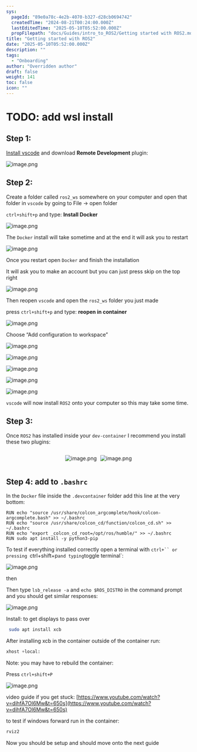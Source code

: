 ```yaml
---
sys:
  pageId: "89e0a78c-4e2b-4070-b327-d28cb0694742"
  createdTime: "2024-08-21T00:24:00.000Z"
  lastEditedTime: "2025-05-10T05:52:00.000Z"
  propFilepath: "docs/Guides/intro_to_ROS2/Getting started with ROS2.md"
title: "Getting started with ROS2"
date: "2025-05-10T05:52:00.000Z"
description: ""
tags:
  - "Onboarding"
author: "Overridden author"
draft: false
weight: 141
toc: false
icon: ""
---
```


# TODO: add wsl install

## Step 1:

[Install vscode](https://code.visualstudio.com/download) and download **Remote Development** plugin:

![image.png](https://prod-files-secure.s3.us-west-2.amazonaws.com/d518164a-d88e-44d1-a4ee-3adb3bd8bce0/efb52993-1881-4a40-b95e-6f020334f022/image.png?X-Amz-Algorithm=AWS4-HMAC-SHA256&X-Amz-Content-Sha256=UNSIGNED-PAYLOAD&X-Amz-Credential=ASIAZI2LB466XVWJVLHL%2F20250522%2Fus-west-2%2Fs3%2Faws4_request&X-Amz-Date=20250522T230852Z&X-Amz-Expires=3600&X-Amz-Security-Token=IQoJb3JpZ2luX2VjECcaCXVzLXdlc3QtMiJGMEQCIGRVfxhFtSK0yoytcPpVod2kyynlpN0typYAvhJ3sWRvAiBRQ3uevPU%2FUg%2F622YS9SCynA%2BzTF52ktTVKK%2B%2FGLLLdiqIBAjg%2F%2F%2F%2F%2F%2F%2F%2F%2F%2F8BEAAaDDYzNzQyMzE4MzgwNSIMpyga4BVCc%2F7vftCVKtwDtbw3x0C9DRf5ZN2XF5%2FvRlc8eWzh9DzLtFhlk11KnMZEkJgGtAIrX7qkQiiF3%2BPMYptUUTRff2A0Eq4CIldXoZD2c0U42RvhiBFDm92BkvQ3KmxwKCRe5H1y%2FQ8XDCrEcw4JYdJS4fqY3P%2BpdJ%2Bc8E6vaMP8ME6qfUTTO0JA%2Bw%2FM3ox6KlAZN9WlZNMzFqz0pUw4B3X2DZeGEacbRgbAfv2UQQM%2Bvq9Hc%2BfozYw7wQgzdY5SKomHEm50f7TlqL77TP7s8Nn2qz1uiThPaFbTt%2BcCihsY3ofVx096xZErCBtV1tvZaj4BHx91VZLss5gpqyT9POE0TO9smaLD8q%2Fo1ngveb9YEPLsaJrqyLxG2ARqWnNILvCx37le%2FX%2FTe6xLKCKoy%2FpCWqRF5HdDpo1QNzEg5hkzftivoYZKHvOuTxzuk3nL3ptLckgQYsATTePytovZn%2BmHnGnObhzaqdDONFYU0BrQClMnTD%2BLmKZfHVD72%2B%2F0D%2FfA3IorAdA7g%2BqsDsuPoW6ptB%2FWbJbDLk9wJbMPSPh815QtWnj5pph5WVlmKMHNfJq2mfGgY%2BdYcY8R0Nnp%2BKRohEwvXAwJTO%2B6sumoNdtfYQ8Ptiebw2pm%2FY0Q7sifLLZoTeMYTLAwy8m%2BwQY6pgF%2FzHAhbak25LkZ8si8cFh7oWJRkLuTTZrXLhiC8n49qFwz77%2BTGEqNcOMV7mLAfkF7g4sTHtLfnZjUdOVsXukDgoewb7QEQl6C6dGzTydlPk4ijbMWiIwYwvVK7DoswADE0rZ5YTL0VAgCDxBMFvTvGv4oXLcOhlgpLba2eOJYY7hOewLYd9EfNJEh%2BmFRhaWwNZjI5LAcW2rBzgu1ErrsKCv%2FA6cB&X-Amz-Signature=2e27fe6345f8e07323f8380e0eee42909c6f5ed3319ee0bb8062957d79e44ac7&X-Amz-SignedHeaders=host&x-id=GetObject)

## Step 2:

Create a folder called `ros2_ws` somewhere on your computer and open that folder in `vscode` by going to File → open folder 

`ctrl+shift+p` and type: **Install Docker**

![image.png](https://prod-files-secure.s3.us-west-2.amazonaws.com/d518164a-d88e-44d1-a4ee-3adb3bd8bce0/2269dc0e-1cd5-47ff-bceb-c04ad9b2eab0/image.png?X-Amz-Algorithm=AWS4-HMAC-SHA256&X-Amz-Content-Sha256=UNSIGNED-PAYLOAD&X-Amz-Credential=ASIAZI2LB466XVWJVLHL%2F20250522%2Fus-west-2%2Fs3%2Faws4_request&X-Amz-Date=20250522T230852Z&X-Amz-Expires=3600&X-Amz-Security-Token=IQoJb3JpZ2luX2VjECcaCXVzLXdlc3QtMiJGMEQCIGRVfxhFtSK0yoytcPpVod2kyynlpN0typYAvhJ3sWRvAiBRQ3uevPU%2FUg%2F622YS9SCynA%2BzTF52ktTVKK%2B%2FGLLLdiqIBAjg%2F%2F%2F%2F%2F%2F%2F%2F%2F%2F8BEAAaDDYzNzQyMzE4MzgwNSIMpyga4BVCc%2F7vftCVKtwDtbw3x0C9DRf5ZN2XF5%2FvRlc8eWzh9DzLtFhlk11KnMZEkJgGtAIrX7qkQiiF3%2BPMYptUUTRff2A0Eq4CIldXoZD2c0U42RvhiBFDm92BkvQ3KmxwKCRe5H1y%2FQ8XDCrEcw4JYdJS4fqY3P%2BpdJ%2Bc8E6vaMP8ME6qfUTTO0JA%2Bw%2FM3ox6KlAZN9WlZNMzFqz0pUw4B3X2DZeGEacbRgbAfv2UQQM%2Bvq9Hc%2BfozYw7wQgzdY5SKomHEm50f7TlqL77TP7s8Nn2qz1uiThPaFbTt%2BcCihsY3ofVx096xZErCBtV1tvZaj4BHx91VZLss5gpqyT9POE0TO9smaLD8q%2Fo1ngveb9YEPLsaJrqyLxG2ARqWnNILvCx37le%2FX%2FTe6xLKCKoy%2FpCWqRF5HdDpo1QNzEg5hkzftivoYZKHvOuTxzuk3nL3ptLckgQYsATTePytovZn%2BmHnGnObhzaqdDONFYU0BrQClMnTD%2BLmKZfHVD72%2B%2F0D%2FfA3IorAdA7g%2BqsDsuPoW6ptB%2FWbJbDLk9wJbMPSPh815QtWnj5pph5WVlmKMHNfJq2mfGgY%2BdYcY8R0Nnp%2BKRohEwvXAwJTO%2B6sumoNdtfYQ8Ptiebw2pm%2FY0Q7sifLLZoTeMYTLAwy8m%2BwQY6pgF%2FzHAhbak25LkZ8si8cFh7oWJRkLuTTZrXLhiC8n49qFwz77%2BTGEqNcOMV7mLAfkF7g4sTHtLfnZjUdOVsXukDgoewb7QEQl6C6dGzTydlPk4ijbMWiIwYwvVK7DoswADE0rZ5YTL0VAgCDxBMFvTvGv4oXLcOhlgpLba2eOJYY7hOewLYd9EfNJEh%2BmFRhaWwNZjI5LAcW2rBzgu1ErrsKCv%2FA6cB&X-Amz-Signature=1f9ca421b9b826cfc450b6ece99e4182baffcb6f990ac99e15b1aebc733aa622&X-Amz-SignedHeaders=host&x-id=GetObject)

The `Docker` install will take sometime and at the end it will ask you to restart

![image.png](https://prod-files-secure.s3.us-west-2.amazonaws.com/d518164a-d88e-44d1-a4ee-3adb3bd8bce0/ed233f78-be33-4b1f-b89c-9c346c0e961e/image.png?X-Amz-Algorithm=AWS4-HMAC-SHA256&X-Amz-Content-Sha256=UNSIGNED-PAYLOAD&X-Amz-Credential=ASIAZI2LB466XVWJVLHL%2F20250522%2Fus-west-2%2Fs3%2Faws4_request&X-Amz-Date=20250522T230852Z&X-Amz-Expires=3600&X-Amz-Security-Token=IQoJb3JpZ2luX2VjECcaCXVzLXdlc3QtMiJGMEQCIGRVfxhFtSK0yoytcPpVod2kyynlpN0typYAvhJ3sWRvAiBRQ3uevPU%2FUg%2F622YS9SCynA%2BzTF52ktTVKK%2B%2FGLLLdiqIBAjg%2F%2F%2F%2F%2F%2F%2F%2F%2F%2F8BEAAaDDYzNzQyMzE4MzgwNSIMpyga4BVCc%2F7vftCVKtwDtbw3x0C9DRf5ZN2XF5%2FvRlc8eWzh9DzLtFhlk11KnMZEkJgGtAIrX7qkQiiF3%2BPMYptUUTRff2A0Eq4CIldXoZD2c0U42RvhiBFDm92BkvQ3KmxwKCRe5H1y%2FQ8XDCrEcw4JYdJS4fqY3P%2BpdJ%2Bc8E6vaMP8ME6qfUTTO0JA%2Bw%2FM3ox6KlAZN9WlZNMzFqz0pUw4B3X2DZeGEacbRgbAfv2UQQM%2Bvq9Hc%2BfozYw7wQgzdY5SKomHEm50f7TlqL77TP7s8Nn2qz1uiThPaFbTt%2BcCihsY3ofVx096xZErCBtV1tvZaj4BHx91VZLss5gpqyT9POE0TO9smaLD8q%2Fo1ngveb9YEPLsaJrqyLxG2ARqWnNILvCx37le%2FX%2FTe6xLKCKoy%2FpCWqRF5HdDpo1QNzEg5hkzftivoYZKHvOuTxzuk3nL3ptLckgQYsATTePytovZn%2BmHnGnObhzaqdDONFYU0BrQClMnTD%2BLmKZfHVD72%2B%2F0D%2FfA3IorAdA7g%2BqsDsuPoW6ptB%2FWbJbDLk9wJbMPSPh815QtWnj5pph5WVlmKMHNfJq2mfGgY%2BdYcY8R0Nnp%2BKRohEwvXAwJTO%2B6sumoNdtfYQ8Ptiebw2pm%2FY0Q7sifLLZoTeMYTLAwy8m%2BwQY6pgF%2FzHAhbak25LkZ8si8cFh7oWJRkLuTTZrXLhiC8n49qFwz77%2BTGEqNcOMV7mLAfkF7g4sTHtLfnZjUdOVsXukDgoewb7QEQl6C6dGzTydlPk4ijbMWiIwYwvVK7DoswADE0rZ5YTL0VAgCDxBMFvTvGv4oXLcOhlgpLba2eOJYY7hOewLYd9EfNJEh%2BmFRhaWwNZjI5LAcW2rBzgu1ErrsKCv%2FA6cB&X-Amz-Signature=16e32ec7bb2b73ef4eb66da029469eafad7b4053060b469c79fa622ebc716d1b&X-Amz-SignedHeaders=host&x-id=GetObject)

Once you restart open `Docker` and finish the installation

It will ask you to make an account but you can just press skip on the top right

![image.png](https://prod-files-secure.s3.us-west-2.amazonaws.com/d518164a-d88e-44d1-a4ee-3adb3bd8bce0/21010ad9-1659-4fd9-9f59-9932a09b2a3d/image.png?X-Amz-Algorithm=AWS4-HMAC-SHA256&X-Amz-Content-Sha256=UNSIGNED-PAYLOAD&X-Amz-Credential=ASIAZI2LB466XVWJVLHL%2F20250522%2Fus-west-2%2Fs3%2Faws4_request&X-Amz-Date=20250522T230852Z&X-Amz-Expires=3600&X-Amz-Security-Token=IQoJb3JpZ2luX2VjECcaCXVzLXdlc3QtMiJGMEQCIGRVfxhFtSK0yoytcPpVod2kyynlpN0typYAvhJ3sWRvAiBRQ3uevPU%2FUg%2F622YS9SCynA%2BzTF52ktTVKK%2B%2FGLLLdiqIBAjg%2F%2F%2F%2F%2F%2F%2F%2F%2F%2F8BEAAaDDYzNzQyMzE4MzgwNSIMpyga4BVCc%2F7vftCVKtwDtbw3x0C9DRf5ZN2XF5%2FvRlc8eWzh9DzLtFhlk11KnMZEkJgGtAIrX7qkQiiF3%2BPMYptUUTRff2A0Eq4CIldXoZD2c0U42RvhiBFDm92BkvQ3KmxwKCRe5H1y%2FQ8XDCrEcw4JYdJS4fqY3P%2BpdJ%2Bc8E6vaMP8ME6qfUTTO0JA%2Bw%2FM3ox6KlAZN9WlZNMzFqz0pUw4B3X2DZeGEacbRgbAfv2UQQM%2Bvq9Hc%2BfozYw7wQgzdY5SKomHEm50f7TlqL77TP7s8Nn2qz1uiThPaFbTt%2BcCihsY3ofVx096xZErCBtV1tvZaj4BHx91VZLss5gpqyT9POE0TO9smaLD8q%2Fo1ngveb9YEPLsaJrqyLxG2ARqWnNILvCx37le%2FX%2FTe6xLKCKoy%2FpCWqRF5HdDpo1QNzEg5hkzftivoYZKHvOuTxzuk3nL3ptLckgQYsATTePytovZn%2BmHnGnObhzaqdDONFYU0BrQClMnTD%2BLmKZfHVD72%2B%2F0D%2FfA3IorAdA7g%2BqsDsuPoW6ptB%2FWbJbDLk9wJbMPSPh815QtWnj5pph5WVlmKMHNfJq2mfGgY%2BdYcY8R0Nnp%2BKRohEwvXAwJTO%2B6sumoNdtfYQ8Ptiebw2pm%2FY0Q7sifLLZoTeMYTLAwy8m%2BwQY6pgF%2FzHAhbak25LkZ8si8cFh7oWJRkLuTTZrXLhiC8n49qFwz77%2BTGEqNcOMV7mLAfkF7g4sTHtLfnZjUdOVsXukDgoewb7QEQl6C6dGzTydlPk4ijbMWiIwYwvVK7DoswADE0rZ5YTL0VAgCDxBMFvTvGv4oXLcOhlgpLba2eOJYY7hOewLYd9EfNJEh%2BmFRhaWwNZjI5LAcW2rBzgu1ErrsKCv%2FA6cB&X-Amz-Signature=c43baa49ac2f65cc234a53c44c667b7954cb9b3360555846d2f0c206a6c42bce&X-Amz-SignedHeaders=host&x-id=GetObject)

Then reopen `vscode` and open the `ros2_ws` folder you just made

press `ctrl+shift+p` and type: **reopen in container**

![image.png](https://prod-files-secure.s3.us-west-2.amazonaws.com/d518164a-d88e-44d1-a4ee-3adb3bd8bce0/4e93b8c2-41ad-488c-8095-c74205196118/image.png?X-Amz-Algorithm=AWS4-HMAC-SHA256&X-Amz-Content-Sha256=UNSIGNED-PAYLOAD&X-Amz-Credential=ASIAZI2LB466XVWJVLHL%2F20250522%2Fus-west-2%2Fs3%2Faws4_request&X-Amz-Date=20250522T230852Z&X-Amz-Expires=3600&X-Amz-Security-Token=IQoJb3JpZ2luX2VjECcaCXVzLXdlc3QtMiJGMEQCIGRVfxhFtSK0yoytcPpVod2kyynlpN0typYAvhJ3sWRvAiBRQ3uevPU%2FUg%2F622YS9SCynA%2BzTF52ktTVKK%2B%2FGLLLdiqIBAjg%2F%2F%2F%2F%2F%2F%2F%2F%2F%2F8BEAAaDDYzNzQyMzE4MzgwNSIMpyga4BVCc%2F7vftCVKtwDtbw3x0C9DRf5ZN2XF5%2FvRlc8eWzh9DzLtFhlk11KnMZEkJgGtAIrX7qkQiiF3%2BPMYptUUTRff2A0Eq4CIldXoZD2c0U42RvhiBFDm92BkvQ3KmxwKCRe5H1y%2FQ8XDCrEcw4JYdJS4fqY3P%2BpdJ%2Bc8E6vaMP8ME6qfUTTO0JA%2Bw%2FM3ox6KlAZN9WlZNMzFqz0pUw4B3X2DZeGEacbRgbAfv2UQQM%2Bvq9Hc%2BfozYw7wQgzdY5SKomHEm50f7TlqL77TP7s8Nn2qz1uiThPaFbTt%2BcCihsY3ofVx096xZErCBtV1tvZaj4BHx91VZLss5gpqyT9POE0TO9smaLD8q%2Fo1ngveb9YEPLsaJrqyLxG2ARqWnNILvCx37le%2FX%2FTe6xLKCKoy%2FpCWqRF5HdDpo1QNzEg5hkzftivoYZKHvOuTxzuk3nL3ptLckgQYsATTePytovZn%2BmHnGnObhzaqdDONFYU0BrQClMnTD%2BLmKZfHVD72%2B%2F0D%2FfA3IorAdA7g%2BqsDsuPoW6ptB%2FWbJbDLk9wJbMPSPh815QtWnj5pph5WVlmKMHNfJq2mfGgY%2BdYcY8R0Nnp%2BKRohEwvXAwJTO%2B6sumoNdtfYQ8Ptiebw2pm%2FY0Q7sifLLZoTeMYTLAwy8m%2BwQY6pgF%2FzHAhbak25LkZ8si8cFh7oWJRkLuTTZrXLhiC8n49qFwz77%2BTGEqNcOMV7mLAfkF7g4sTHtLfnZjUdOVsXukDgoewb7QEQl6C6dGzTydlPk4ijbMWiIwYwvVK7DoswADE0rZ5YTL0VAgCDxBMFvTvGv4oXLcOhlgpLba2eOJYY7hOewLYd9EfNJEh%2BmFRhaWwNZjI5LAcW2rBzgu1ErrsKCv%2FA6cB&X-Amz-Signature=bb035f7e6cf945e9a81252fa7e3e9e7458722d3eee1c7e4f9cbc942fe28ae87c&X-Amz-SignedHeaders=host&x-id=GetObject)

Choose “Add configuration to workspace”

![image.png](https://prod-files-secure.s3.us-west-2.amazonaws.com/d518164a-d88e-44d1-a4ee-3adb3bd8bce0/9560b282-5060-4989-ba37-97e7b2c22476/image.png?X-Amz-Algorithm=AWS4-HMAC-SHA256&X-Amz-Content-Sha256=UNSIGNED-PAYLOAD&X-Amz-Credential=ASIAZI2LB466XVWJVLHL%2F20250522%2Fus-west-2%2Fs3%2Faws4_request&X-Amz-Date=20250522T230852Z&X-Amz-Expires=3600&X-Amz-Security-Token=IQoJb3JpZ2luX2VjECcaCXVzLXdlc3QtMiJGMEQCIGRVfxhFtSK0yoytcPpVod2kyynlpN0typYAvhJ3sWRvAiBRQ3uevPU%2FUg%2F622YS9SCynA%2BzTF52ktTVKK%2B%2FGLLLdiqIBAjg%2F%2F%2F%2F%2F%2F%2F%2F%2F%2F8BEAAaDDYzNzQyMzE4MzgwNSIMpyga4BVCc%2F7vftCVKtwDtbw3x0C9DRf5ZN2XF5%2FvRlc8eWzh9DzLtFhlk11KnMZEkJgGtAIrX7qkQiiF3%2BPMYptUUTRff2A0Eq4CIldXoZD2c0U42RvhiBFDm92BkvQ3KmxwKCRe5H1y%2FQ8XDCrEcw4JYdJS4fqY3P%2BpdJ%2Bc8E6vaMP8ME6qfUTTO0JA%2Bw%2FM3ox6KlAZN9WlZNMzFqz0pUw4B3X2DZeGEacbRgbAfv2UQQM%2Bvq9Hc%2BfozYw7wQgzdY5SKomHEm50f7TlqL77TP7s8Nn2qz1uiThPaFbTt%2BcCihsY3ofVx096xZErCBtV1tvZaj4BHx91VZLss5gpqyT9POE0TO9smaLD8q%2Fo1ngveb9YEPLsaJrqyLxG2ARqWnNILvCx37le%2FX%2FTe6xLKCKoy%2FpCWqRF5HdDpo1QNzEg5hkzftivoYZKHvOuTxzuk3nL3ptLckgQYsATTePytovZn%2BmHnGnObhzaqdDONFYU0BrQClMnTD%2BLmKZfHVD72%2B%2F0D%2FfA3IorAdA7g%2BqsDsuPoW6ptB%2FWbJbDLk9wJbMPSPh815QtWnj5pph5WVlmKMHNfJq2mfGgY%2BdYcY8R0Nnp%2BKRohEwvXAwJTO%2B6sumoNdtfYQ8Ptiebw2pm%2FY0Q7sifLLZoTeMYTLAwy8m%2BwQY6pgF%2FzHAhbak25LkZ8si8cFh7oWJRkLuTTZrXLhiC8n49qFwz77%2BTGEqNcOMV7mLAfkF7g4sTHtLfnZjUdOVsXukDgoewb7QEQl6C6dGzTydlPk4ijbMWiIwYwvVK7DoswADE0rZ5YTL0VAgCDxBMFvTvGv4oXLcOhlgpLba2eOJYY7hOewLYd9EfNJEh%2BmFRhaWwNZjI5LAcW2rBzgu1ErrsKCv%2FA6cB&X-Amz-Signature=74b957ab405a35e8671b18a92d1c6b696e0ea7c835f7642fa501ce83774f63b3&X-Amz-SignedHeaders=host&x-id=GetObject)

![image.png](https://prod-files-secure.s3.us-west-2.amazonaws.com/d518164a-d88e-44d1-a4ee-3adb3bd8bce0/2ee63f81-886b-48e8-a553-dc6e5eac99e4/image.png?X-Amz-Algorithm=AWS4-HMAC-SHA256&X-Amz-Content-Sha256=UNSIGNED-PAYLOAD&X-Amz-Credential=ASIAZI2LB466XVWJVLHL%2F20250522%2Fus-west-2%2Fs3%2Faws4_request&X-Amz-Date=20250522T230852Z&X-Amz-Expires=3600&X-Amz-Security-Token=IQoJb3JpZ2luX2VjECcaCXVzLXdlc3QtMiJGMEQCIGRVfxhFtSK0yoytcPpVod2kyynlpN0typYAvhJ3sWRvAiBRQ3uevPU%2FUg%2F622YS9SCynA%2BzTF52ktTVKK%2B%2FGLLLdiqIBAjg%2F%2F%2F%2F%2F%2F%2F%2F%2F%2F8BEAAaDDYzNzQyMzE4MzgwNSIMpyga4BVCc%2F7vftCVKtwDtbw3x0C9DRf5ZN2XF5%2FvRlc8eWzh9DzLtFhlk11KnMZEkJgGtAIrX7qkQiiF3%2BPMYptUUTRff2A0Eq4CIldXoZD2c0U42RvhiBFDm92BkvQ3KmxwKCRe5H1y%2FQ8XDCrEcw4JYdJS4fqY3P%2BpdJ%2Bc8E6vaMP8ME6qfUTTO0JA%2Bw%2FM3ox6KlAZN9WlZNMzFqz0pUw4B3X2DZeGEacbRgbAfv2UQQM%2Bvq9Hc%2BfozYw7wQgzdY5SKomHEm50f7TlqL77TP7s8Nn2qz1uiThPaFbTt%2BcCihsY3ofVx096xZErCBtV1tvZaj4BHx91VZLss5gpqyT9POE0TO9smaLD8q%2Fo1ngveb9YEPLsaJrqyLxG2ARqWnNILvCx37le%2FX%2FTe6xLKCKoy%2FpCWqRF5HdDpo1QNzEg5hkzftivoYZKHvOuTxzuk3nL3ptLckgQYsATTePytovZn%2BmHnGnObhzaqdDONFYU0BrQClMnTD%2BLmKZfHVD72%2B%2F0D%2FfA3IorAdA7g%2BqsDsuPoW6ptB%2FWbJbDLk9wJbMPSPh815QtWnj5pph5WVlmKMHNfJq2mfGgY%2BdYcY8R0Nnp%2BKRohEwvXAwJTO%2B6sumoNdtfYQ8Ptiebw2pm%2FY0Q7sifLLZoTeMYTLAwy8m%2BwQY6pgF%2FzHAhbak25LkZ8si8cFh7oWJRkLuTTZrXLhiC8n49qFwz77%2BTGEqNcOMV7mLAfkF7g4sTHtLfnZjUdOVsXukDgoewb7QEQl6C6dGzTydlPk4ijbMWiIwYwvVK7DoswADE0rZ5YTL0VAgCDxBMFvTvGv4oXLcOhlgpLba2eOJYY7hOewLYd9EfNJEh%2BmFRhaWwNZjI5LAcW2rBzgu1ErrsKCv%2FA6cB&X-Amz-Signature=cbcd46a3615332d5fb61bfb91edbe785b94e87f802fed8af74514ada71e9a2ed&X-Amz-SignedHeaders=host&x-id=GetObject)

![image.png](https://prod-files-secure.s3.us-west-2.amazonaws.com/d518164a-d88e-44d1-a4ee-3adb3bd8bce0/ae1580b2-b048-407e-aed9-b584224a7a04/image.png?X-Amz-Algorithm=AWS4-HMAC-SHA256&X-Amz-Content-Sha256=UNSIGNED-PAYLOAD&X-Amz-Credential=ASIAZI2LB466XVWJVLHL%2F20250522%2Fus-west-2%2Fs3%2Faws4_request&X-Amz-Date=20250522T230852Z&X-Amz-Expires=3600&X-Amz-Security-Token=IQoJb3JpZ2luX2VjECcaCXVzLXdlc3QtMiJGMEQCIGRVfxhFtSK0yoytcPpVod2kyynlpN0typYAvhJ3sWRvAiBRQ3uevPU%2FUg%2F622YS9SCynA%2BzTF52ktTVKK%2B%2FGLLLdiqIBAjg%2F%2F%2F%2F%2F%2F%2F%2F%2F%2F8BEAAaDDYzNzQyMzE4MzgwNSIMpyga4BVCc%2F7vftCVKtwDtbw3x0C9DRf5ZN2XF5%2FvRlc8eWzh9DzLtFhlk11KnMZEkJgGtAIrX7qkQiiF3%2BPMYptUUTRff2A0Eq4CIldXoZD2c0U42RvhiBFDm92BkvQ3KmxwKCRe5H1y%2FQ8XDCrEcw4JYdJS4fqY3P%2BpdJ%2Bc8E6vaMP8ME6qfUTTO0JA%2Bw%2FM3ox6KlAZN9WlZNMzFqz0pUw4B3X2DZeGEacbRgbAfv2UQQM%2Bvq9Hc%2BfozYw7wQgzdY5SKomHEm50f7TlqL77TP7s8Nn2qz1uiThPaFbTt%2BcCihsY3ofVx096xZErCBtV1tvZaj4BHx91VZLss5gpqyT9POE0TO9smaLD8q%2Fo1ngveb9YEPLsaJrqyLxG2ARqWnNILvCx37le%2FX%2FTe6xLKCKoy%2FpCWqRF5HdDpo1QNzEg5hkzftivoYZKHvOuTxzuk3nL3ptLckgQYsATTePytovZn%2BmHnGnObhzaqdDONFYU0BrQClMnTD%2BLmKZfHVD72%2B%2F0D%2FfA3IorAdA7g%2BqsDsuPoW6ptB%2FWbJbDLk9wJbMPSPh815QtWnj5pph5WVlmKMHNfJq2mfGgY%2BdYcY8R0Nnp%2BKRohEwvXAwJTO%2B6sumoNdtfYQ8Ptiebw2pm%2FY0Q7sifLLZoTeMYTLAwy8m%2BwQY6pgF%2FzHAhbak25LkZ8si8cFh7oWJRkLuTTZrXLhiC8n49qFwz77%2BTGEqNcOMV7mLAfkF7g4sTHtLfnZjUdOVsXukDgoewb7QEQl6C6dGzTydlPk4ijbMWiIwYwvVK7DoswADE0rZ5YTL0VAgCDxBMFvTvGv4oXLcOhlgpLba2eOJYY7hOewLYd9EfNJEh%2BmFRhaWwNZjI5LAcW2rBzgu1ErrsKCv%2FA6cB&X-Amz-Signature=04309da5f3c6fba734e9e9178b0197f9292adb17dd2fad1e8b1dd04fe99ddb7f&X-Amz-SignedHeaders=host&x-id=GetObject)

![image.png](https://prod-files-secure.s3.us-west-2.amazonaws.com/d518164a-d88e-44d1-a4ee-3adb3bd8bce0/53255b28-f75e-430f-b9e3-c0ac8577e42b/image.png?X-Amz-Algorithm=AWS4-HMAC-SHA256&X-Amz-Content-Sha256=UNSIGNED-PAYLOAD&X-Amz-Credential=ASIAZI2LB466XVWJVLHL%2F20250522%2Fus-west-2%2Fs3%2Faws4_request&X-Amz-Date=20250522T230852Z&X-Amz-Expires=3600&X-Amz-Security-Token=IQoJb3JpZ2luX2VjECcaCXVzLXdlc3QtMiJGMEQCIGRVfxhFtSK0yoytcPpVod2kyynlpN0typYAvhJ3sWRvAiBRQ3uevPU%2FUg%2F622YS9SCynA%2BzTF52ktTVKK%2B%2FGLLLdiqIBAjg%2F%2F%2F%2F%2F%2F%2F%2F%2F%2F8BEAAaDDYzNzQyMzE4MzgwNSIMpyga4BVCc%2F7vftCVKtwDtbw3x0C9DRf5ZN2XF5%2FvRlc8eWzh9DzLtFhlk11KnMZEkJgGtAIrX7qkQiiF3%2BPMYptUUTRff2A0Eq4CIldXoZD2c0U42RvhiBFDm92BkvQ3KmxwKCRe5H1y%2FQ8XDCrEcw4JYdJS4fqY3P%2BpdJ%2Bc8E6vaMP8ME6qfUTTO0JA%2Bw%2FM3ox6KlAZN9WlZNMzFqz0pUw4B3X2DZeGEacbRgbAfv2UQQM%2Bvq9Hc%2BfozYw7wQgzdY5SKomHEm50f7TlqL77TP7s8Nn2qz1uiThPaFbTt%2BcCihsY3ofVx096xZErCBtV1tvZaj4BHx91VZLss5gpqyT9POE0TO9smaLD8q%2Fo1ngveb9YEPLsaJrqyLxG2ARqWnNILvCx37le%2FX%2FTe6xLKCKoy%2FpCWqRF5HdDpo1QNzEg5hkzftivoYZKHvOuTxzuk3nL3ptLckgQYsATTePytovZn%2BmHnGnObhzaqdDONFYU0BrQClMnTD%2BLmKZfHVD72%2B%2F0D%2FfA3IorAdA7g%2BqsDsuPoW6ptB%2FWbJbDLk9wJbMPSPh815QtWnj5pph5WVlmKMHNfJq2mfGgY%2BdYcY8R0Nnp%2BKRohEwvXAwJTO%2B6sumoNdtfYQ8Ptiebw2pm%2FY0Q7sifLLZoTeMYTLAwy8m%2BwQY6pgF%2FzHAhbak25LkZ8si8cFh7oWJRkLuTTZrXLhiC8n49qFwz77%2BTGEqNcOMV7mLAfkF7g4sTHtLfnZjUdOVsXukDgoewb7QEQl6C6dGzTydlPk4ijbMWiIwYwvVK7DoswADE0rZ5YTL0VAgCDxBMFvTvGv4oXLcOhlgpLba2eOJYY7hOewLYd9EfNJEh%2BmFRhaWwNZjI5LAcW2rBzgu1ErrsKCv%2FA6cB&X-Amz-Signature=89188c26e81b058c11139ebe4120a38d46dfa32ea789ba8f13b011011bb30024&X-Amz-SignedHeaders=host&x-id=GetObject)

![image.png](https://prod-files-secure.s3.us-west-2.amazonaws.com/d518164a-d88e-44d1-a4ee-3adb3bd8bce0/7c562767-5af9-4ffb-97d1-327bcdf4ee00/image.png?X-Amz-Algorithm=AWS4-HMAC-SHA256&X-Amz-Content-Sha256=UNSIGNED-PAYLOAD&X-Amz-Credential=ASIAZI2LB466XVWJVLHL%2F20250522%2Fus-west-2%2Fs3%2Faws4_request&X-Amz-Date=20250522T230852Z&X-Amz-Expires=3600&X-Amz-Security-Token=IQoJb3JpZ2luX2VjECcaCXVzLXdlc3QtMiJGMEQCIGRVfxhFtSK0yoytcPpVod2kyynlpN0typYAvhJ3sWRvAiBRQ3uevPU%2FUg%2F622YS9SCynA%2BzTF52ktTVKK%2B%2FGLLLdiqIBAjg%2F%2F%2F%2F%2F%2F%2F%2F%2F%2F8BEAAaDDYzNzQyMzE4MzgwNSIMpyga4BVCc%2F7vftCVKtwDtbw3x0C9DRf5ZN2XF5%2FvRlc8eWzh9DzLtFhlk11KnMZEkJgGtAIrX7qkQiiF3%2BPMYptUUTRff2A0Eq4CIldXoZD2c0U42RvhiBFDm92BkvQ3KmxwKCRe5H1y%2FQ8XDCrEcw4JYdJS4fqY3P%2BpdJ%2Bc8E6vaMP8ME6qfUTTO0JA%2Bw%2FM3ox6KlAZN9WlZNMzFqz0pUw4B3X2DZeGEacbRgbAfv2UQQM%2Bvq9Hc%2BfozYw7wQgzdY5SKomHEm50f7TlqL77TP7s8Nn2qz1uiThPaFbTt%2BcCihsY3ofVx096xZErCBtV1tvZaj4BHx91VZLss5gpqyT9POE0TO9smaLD8q%2Fo1ngveb9YEPLsaJrqyLxG2ARqWnNILvCx37le%2FX%2FTe6xLKCKoy%2FpCWqRF5HdDpo1QNzEg5hkzftivoYZKHvOuTxzuk3nL3ptLckgQYsATTePytovZn%2BmHnGnObhzaqdDONFYU0BrQClMnTD%2BLmKZfHVD72%2B%2F0D%2FfA3IorAdA7g%2BqsDsuPoW6ptB%2FWbJbDLk9wJbMPSPh815QtWnj5pph5WVlmKMHNfJq2mfGgY%2BdYcY8R0Nnp%2BKRohEwvXAwJTO%2B6sumoNdtfYQ8Ptiebw2pm%2FY0Q7sifLLZoTeMYTLAwy8m%2BwQY6pgF%2FzHAhbak25LkZ8si8cFh7oWJRkLuTTZrXLhiC8n49qFwz77%2BTGEqNcOMV7mLAfkF7g4sTHtLfnZjUdOVsXukDgoewb7QEQl6C6dGzTydlPk4ijbMWiIwYwvVK7DoswADE0rZ5YTL0VAgCDxBMFvTvGv4oXLcOhlgpLba2eOJYY7hOewLYd9EfNJEh%2BmFRhaWwNZjI5LAcW2rBzgu1ErrsKCv%2FA6cB&X-Amz-Signature=67968c89f1979eced20061ae196b7f516d8e27a5596a2829423cb5526ca9acc3&X-Amz-SignedHeaders=host&x-id=GetObject)

`vscode` will now install `ROS2` onto your computer so this may take some time.

## Step 3:

Once `ROS2` has installed inside your `dev-container` I recommend you install these two plugins:

<div style="display: flex;flex-direction: row; column-gap:10px; max-width: 630px;justify-content: center;">
<div>

![image.png](https://prod-files-secure.s3.us-west-2.amazonaws.com/d518164a-d88e-44d1-a4ee-3adb3bd8bce0/3fc3d550-5a54-4ba1-ba6b-faa01cdb7369/image.png?X-Amz-Algorithm=AWS4-HMAC-SHA256&X-Amz-Content-Sha256=UNSIGNED-PAYLOAD&X-Amz-Credential=ASIAZI2LB466YMBOGHU3%2F20250522%2Fus-west-2%2Fs3%2Faws4_request&X-Amz-Date=20250522T230853Z&X-Amz-Expires=3600&X-Amz-Security-Token=IQoJb3JpZ2luX2VjECcaCXVzLXdlc3QtMiJIMEYCIQD%2BRVtYCdVIrC%2FeyzNXLUDXNV8TFlxDoV%2FGzxrLKip1%2BgIhAKGMbtAAoHJGr3xIjuM53V9fr7tmFPs3kw%2FczxBeGkshKogECOD%2F%2F%2F%2F%2F%2F%2F%2F%2F%2FwEQABoMNjM3NDIzMTgzODA1IgxxuC7AfjPcNcGaf2Mq3AOi0Is73t5AI3uWBL%2Bz14edi2TA1DTub%2FZpFU3BFdDFadj41natTPbqnn2bdA%2FeYMDvFxkL3EfWHqSAvUsyOEDn0%2Bsyim325OwfmjD8SaP7y6rF7aL0ZW%2Bh1NUogKCWL9rpx2bx%2FeZIeRSmcOlxJeVa%2Bltfl5pvI4b6MnQHx%2BdemAWWLh2NgCDVSgFLTMUOBcjEP4R9oJVEzf%2BFffLKilDaAa2UcQcDYnavM%2F3f8szuAhUGLsXQQWV8%2BcX4d6mTPFbmPBb3oXKLd4%2FT1brpD530XnNuvDyGdPvRvj4zcPsI6JyJCrmJdtdHyLaBm8KIuLnYjsFPGLv9LTm0xVYp0J%2FNyPxe0eYq7nHq6Zq3Mjpxd4iz44pCwz3Gff19WTIW5z0%2Bs7IcnhDTvddLBTTGYUakzXCU7hqA5TGrOigsJEnJRTOor27%2FhmggpAL6YpZsqZAKW6odSP2GQhjihRXSFktKlCIQdbuyXjoEGhFgfTqZLmt8L9Nod7%2FMW%2FyEEmpR%2FyP1Ok3%2B7tDPkaBgZu3S5ramZg5%2BKIyQdKb1G%2BliolqQnTRHOqrlno3Rtcf%2Bm5IpYuX6VNrKJ9rDkxKt6IU83KHbbvHbCsrb187bW%2Bam9b6VcezbeoIvuoAa%2FnM0aDDGyr7BBjqkAXiwpIyMaaBoReuDJMj9FNSA6cwHeC5D4LjcAI8%2FrFJtKrcumq9iwtOmEzAFsigZvdPiruMcntKMDJ9%2FURRgjgB9hBcuDdJE%2B0gN%2FRRapq06mY0AVSJfZLWrnwl6FsMUw3WOHYJmkS58jpIRvkDj6l3RQ0PL04jhZLDEAarMgwwqAWvs6mR5n6%2Bpfm00KnI8CdfQBd6SC837yh1U%2F8rbGuNFPPyi&X-Amz-Signature=56190d5d7bbe2625d04c9bc94765dd980ceaaa784060bd2edaf6dd7fa61782e5&X-Amz-SignedHeaders=host&x-id=GetObject)

</div>
<div>

![image.png](https://prod-files-secure.s3.us-west-2.amazonaws.com/d518164a-d88e-44d1-a4ee-3adb3bd8bce0/d994cc66-13c2-4093-a5a3-f84cf4601a82/image.png?X-Amz-Algorithm=AWS4-HMAC-SHA256&X-Amz-Content-Sha256=UNSIGNED-PAYLOAD&X-Amz-Credential=ASIAZI2LB466SIWRJWO7%2F20250522%2Fus-west-2%2Fs3%2Faws4_request&X-Amz-Date=20250522T230855Z&X-Amz-Expires=3600&X-Amz-Security-Token=IQoJb3JpZ2luX2VjECcaCXVzLXdlc3QtMiJHMEUCIQCQcFMSJHSC1ViZg7HFyzxWSdVHYK4jZQDWJ3eG4eRQ9wIgRAKlgvLJDlBnH2WTWAQNGi2O8zYCZMOCsS32Y9lDTp0qiAQI4P%2F%2F%2F%2F%2F%2F%2F%2F%2F%2FARAAGgw2Mzc0MjMxODM4MDUiDBGUwp%2FVsZntvg3VOCrcA3C14t0aEWYKvNqH7GoIxEYa6FHb1jDAUyTC0CQwRJXXN%2Bf%2B4Xnow%2BePaq%2FjSDfOavW2LD15zi9X%2Fpmv3XkHV0IglkahgbWhtmGgNbCU1oaxPGtBnsHAJAgGIlhPc42Dh3%2Bwq9Xv6UidNCH42lZWOOdTESqhLRvQtae%2BovCr4DsRPpaOA30ZsW4vPO8oMFdCtXE1RaYfslJP3y30rPNTPBCNjIga%2BZ7mls%2B%2BnWZs5Vi9B%2FmG81qyjpdxMQidcTfct6FzAuCuSH9SSaGPPvqIzfx6cBOywRp5Iant4fBcAAUZ5mmJGJO9QFUPyM1aNEM7x3L95TXUU3OZC0uLA1O0a4OD8mU16KGb8Hy0NlTBuQpSbfcbR574wyTRJzJZOgMwX%2BMgjjXt1BnWBph7LDF0HyvEFMshKCG6lAR1YYm5nIgb16X3pY2WPyciCCXKVs4BYWdJRJ9rLMCEGvmuD5nq5zHK4peLHB79lUJF7bvooq5tL8ikuBpLH%2FM7pk0EwhXsiP6EgzhXwlS5oaYv8L2TNIugo1Zfj51qCJrDmZR0ihUW874a%2F70Ugk8mILgH6AbWIcYOpagM5Bpaxf27MZoJVQHhQMBOYgQwq%2Bb7XnCgW2WmWI%2BALkWnHgLFEIyxMNLKvsEGOqUBpyvsC9sWP1r5RIKtkNrrn3uUzmT5Hfj3yWZNrf%2Fg7k8LnAerlBmWNBYNCg7CqKrQDnfwYIydAkaZZuRF1jUQ1Ui2Gi%2BS1x2%2Fq6qBO9gvUldABFDeWvOfQpTfC3NjnlLQR50GgpPu0OEvXG4K1zObn5rHwmrixLXX3asKy5vehOWkUg1BFkrlWXVI8b%2BD8l2ncIfMuu2NXnIxvHZqr6q%2F7xhq3zbk&X-Amz-Signature=2c8fee41c4e1fe1e54896386d4f9324816d421f011fe6f7372b868a64ce0322d&X-Amz-SignedHeaders=host&x-id=GetObject)

</div>
</div>

## Step 4: add to `.bashrc`

In the `Docker` file inside the `.devcontainer` folder add this line at the very bottom: 

```docker
RUN echo "source /usr/share/colcon_argcomplete/hook/colcon-argcomplete.bash" >> ~/.bashrc
RUN echo "source /usr/share/colcon_cd/function/colcon_cd.sh" >> ~/.bashrc
RUN echo "export _colcon_cd_root=/opt/ros/humble/" >> ~/.bashrc
RUN sudo apt install -y python3-pip 
```

To test if everything installed correctly open a terminal with `ctrl+`` or pressing `ctrl+shift+p` and typing `toggle terminal`:

![image.png](https://prod-files-secure.s3.us-west-2.amazonaws.com/d518164a-d88e-44d1-a4ee-3adb3bd8bce0/6a4943d8-b04e-4c02-9a58-775f3384d1a5/image.png?X-Amz-Algorithm=AWS4-HMAC-SHA256&X-Amz-Content-Sha256=UNSIGNED-PAYLOAD&X-Amz-Credential=ASIAZI2LB466XVWJVLHL%2F20250522%2Fus-west-2%2Fs3%2Faws4_request&X-Amz-Date=20250522T230852Z&X-Amz-Expires=3600&X-Amz-Security-Token=IQoJb3JpZ2luX2VjECcaCXVzLXdlc3QtMiJGMEQCIGRVfxhFtSK0yoytcPpVod2kyynlpN0typYAvhJ3sWRvAiBRQ3uevPU%2FUg%2F622YS9SCynA%2BzTF52ktTVKK%2B%2FGLLLdiqIBAjg%2F%2F%2F%2F%2F%2F%2F%2F%2F%2F8BEAAaDDYzNzQyMzE4MzgwNSIMpyga4BVCc%2F7vftCVKtwDtbw3x0C9DRf5ZN2XF5%2FvRlc8eWzh9DzLtFhlk11KnMZEkJgGtAIrX7qkQiiF3%2BPMYptUUTRff2A0Eq4CIldXoZD2c0U42RvhiBFDm92BkvQ3KmxwKCRe5H1y%2FQ8XDCrEcw4JYdJS4fqY3P%2BpdJ%2Bc8E6vaMP8ME6qfUTTO0JA%2Bw%2FM3ox6KlAZN9WlZNMzFqz0pUw4B3X2DZeGEacbRgbAfv2UQQM%2Bvq9Hc%2BfozYw7wQgzdY5SKomHEm50f7TlqL77TP7s8Nn2qz1uiThPaFbTt%2BcCihsY3ofVx096xZErCBtV1tvZaj4BHx91VZLss5gpqyT9POE0TO9smaLD8q%2Fo1ngveb9YEPLsaJrqyLxG2ARqWnNILvCx37le%2FX%2FTe6xLKCKoy%2FpCWqRF5HdDpo1QNzEg5hkzftivoYZKHvOuTxzuk3nL3ptLckgQYsATTePytovZn%2BmHnGnObhzaqdDONFYU0BrQClMnTD%2BLmKZfHVD72%2B%2F0D%2FfA3IorAdA7g%2BqsDsuPoW6ptB%2FWbJbDLk9wJbMPSPh815QtWnj5pph5WVlmKMHNfJq2mfGgY%2BdYcY8R0Nnp%2BKRohEwvXAwJTO%2B6sumoNdtfYQ8Ptiebw2pm%2FY0Q7sifLLZoTeMYTLAwy8m%2BwQY6pgF%2FzHAhbak25LkZ8si8cFh7oWJRkLuTTZrXLhiC8n49qFwz77%2BTGEqNcOMV7mLAfkF7g4sTHtLfnZjUdOVsXukDgoewb7QEQl6C6dGzTydlPk4ijbMWiIwYwvVK7DoswADE0rZ5YTL0VAgCDxBMFvTvGv4oXLcOhlgpLba2eOJYY7hOewLYd9EfNJEh%2BmFRhaWwNZjI5LAcW2rBzgu1ErrsKCv%2FA6cB&X-Amz-Signature=f7cc7ad07c5ee9ee0944298ee8a6d79ee007dc6ee07d3d318b305aac97ae278c&X-Amz-SignedHeaders=host&x-id=GetObject)

then 

Then type `lsb_release -a` and `echo $ROS_DISTRO` in the command prompt and you should get similar responses:

![image.png](https://prod-files-secure.s3.us-west-2.amazonaws.com/d518164a-d88e-44d1-a4ee-3adb3bd8bce0/3e635dec-a805-4e85-8b9e-d000e5b71a4e/image.png?X-Amz-Algorithm=AWS4-HMAC-SHA256&X-Amz-Content-Sha256=UNSIGNED-PAYLOAD&X-Amz-Credential=ASIAZI2LB466XVWJVLHL%2F20250522%2Fus-west-2%2Fs3%2Faws4_request&X-Amz-Date=20250522T230852Z&X-Amz-Expires=3600&X-Amz-Security-Token=IQoJb3JpZ2luX2VjECcaCXVzLXdlc3QtMiJGMEQCIGRVfxhFtSK0yoytcPpVod2kyynlpN0typYAvhJ3sWRvAiBRQ3uevPU%2FUg%2F622YS9SCynA%2BzTF52ktTVKK%2B%2FGLLLdiqIBAjg%2F%2F%2F%2F%2F%2F%2F%2F%2F%2F8BEAAaDDYzNzQyMzE4MzgwNSIMpyga4BVCc%2F7vftCVKtwDtbw3x0C9DRf5ZN2XF5%2FvRlc8eWzh9DzLtFhlk11KnMZEkJgGtAIrX7qkQiiF3%2BPMYptUUTRff2A0Eq4CIldXoZD2c0U42RvhiBFDm92BkvQ3KmxwKCRe5H1y%2FQ8XDCrEcw4JYdJS4fqY3P%2BpdJ%2Bc8E6vaMP8ME6qfUTTO0JA%2Bw%2FM3ox6KlAZN9WlZNMzFqz0pUw4B3X2DZeGEacbRgbAfv2UQQM%2Bvq9Hc%2BfozYw7wQgzdY5SKomHEm50f7TlqL77TP7s8Nn2qz1uiThPaFbTt%2BcCihsY3ofVx096xZErCBtV1tvZaj4BHx91VZLss5gpqyT9POE0TO9smaLD8q%2Fo1ngveb9YEPLsaJrqyLxG2ARqWnNILvCx37le%2FX%2FTe6xLKCKoy%2FpCWqRF5HdDpo1QNzEg5hkzftivoYZKHvOuTxzuk3nL3ptLckgQYsATTePytovZn%2BmHnGnObhzaqdDONFYU0BrQClMnTD%2BLmKZfHVD72%2B%2F0D%2FfA3IorAdA7g%2BqsDsuPoW6ptB%2FWbJbDLk9wJbMPSPh815QtWnj5pph5WVlmKMHNfJq2mfGgY%2BdYcY8R0Nnp%2BKRohEwvXAwJTO%2B6sumoNdtfYQ8Ptiebw2pm%2FY0Q7sifLLZoTeMYTLAwy8m%2BwQY6pgF%2FzHAhbak25LkZ8si8cFh7oWJRkLuTTZrXLhiC8n49qFwz77%2BTGEqNcOMV7mLAfkF7g4sTHtLfnZjUdOVsXukDgoewb7QEQl6C6dGzTydlPk4ijbMWiIwYwvVK7DoswADE0rZ5YTL0VAgCDxBMFvTvGv4oXLcOhlgpLba2eOJYY7hOewLYd9EfNJEh%2BmFRhaWwNZjI5LAcW2rBzgu1ErrsKCv%2FA6cB&X-Amz-Signature=d9fa16b4061db2dcfd1c0112d2f871d1024e910d102b7f4aae8ccae55aa7e7ec&X-Amz-SignedHeaders=host&x-id=GetObject)

Install:  to get displays to pass over

```bash
 sudo apt install xcb
```

After installing xcb in the container outside of the container run:

```python
xhost +local:
```

Note: you may have to rebuild the container:

Press `ctrl+shift+P`

![image.png](https://prod-files-secure.s3.us-west-2.amazonaws.com/d518164a-d88e-44d1-a4ee-3adb3bd8bce0/6c2be660-2618-4c38-9c26-53554f7a0b7b/image.png?X-Amz-Algorithm=AWS4-HMAC-SHA256&X-Amz-Content-Sha256=UNSIGNED-PAYLOAD&X-Amz-Credential=ASIAZI2LB466XVWJVLHL%2F20250522%2Fus-west-2%2Fs3%2Faws4_request&X-Amz-Date=20250522T230852Z&X-Amz-Expires=3600&X-Amz-Security-Token=IQoJb3JpZ2luX2VjECcaCXVzLXdlc3QtMiJGMEQCIGRVfxhFtSK0yoytcPpVod2kyynlpN0typYAvhJ3sWRvAiBRQ3uevPU%2FUg%2F622YS9SCynA%2BzTF52ktTVKK%2B%2FGLLLdiqIBAjg%2F%2F%2F%2F%2F%2F%2F%2F%2F%2F8BEAAaDDYzNzQyMzE4MzgwNSIMpyga4BVCc%2F7vftCVKtwDtbw3x0C9DRf5ZN2XF5%2FvRlc8eWzh9DzLtFhlk11KnMZEkJgGtAIrX7qkQiiF3%2BPMYptUUTRff2A0Eq4CIldXoZD2c0U42RvhiBFDm92BkvQ3KmxwKCRe5H1y%2FQ8XDCrEcw4JYdJS4fqY3P%2BpdJ%2Bc8E6vaMP8ME6qfUTTO0JA%2Bw%2FM3ox6KlAZN9WlZNMzFqz0pUw4B3X2DZeGEacbRgbAfv2UQQM%2Bvq9Hc%2BfozYw7wQgzdY5SKomHEm50f7TlqL77TP7s8Nn2qz1uiThPaFbTt%2BcCihsY3ofVx096xZErCBtV1tvZaj4BHx91VZLss5gpqyT9POE0TO9smaLD8q%2Fo1ngveb9YEPLsaJrqyLxG2ARqWnNILvCx37le%2FX%2FTe6xLKCKoy%2FpCWqRF5HdDpo1QNzEg5hkzftivoYZKHvOuTxzuk3nL3ptLckgQYsATTePytovZn%2BmHnGnObhzaqdDONFYU0BrQClMnTD%2BLmKZfHVD72%2B%2F0D%2FfA3IorAdA7g%2BqsDsuPoW6ptB%2FWbJbDLk9wJbMPSPh815QtWnj5pph5WVlmKMHNfJq2mfGgY%2BdYcY8R0Nnp%2BKRohEwvXAwJTO%2B6sumoNdtfYQ8Ptiebw2pm%2FY0Q7sifLLZoTeMYTLAwy8m%2BwQY6pgF%2FzHAhbak25LkZ8si8cFh7oWJRkLuTTZrXLhiC8n49qFwz77%2BTGEqNcOMV7mLAfkF7g4sTHtLfnZjUdOVsXukDgoewb7QEQl6C6dGzTydlPk4ijbMWiIwYwvVK7DoswADE0rZ5YTL0VAgCDxBMFvTvGv4oXLcOhlgpLba2eOJYY7hOewLYd9EfNJEh%2BmFRhaWwNZjI5LAcW2rBzgu1ErrsKCv%2FA6cB&X-Amz-Signature=bffef7ee9c6149b846c13b88531d291b74ff677ce0027f5c3ada962288aabbe7&X-Amz-SignedHeaders=host&x-id=GetObject)

video guide if you get stuck: [https://www.youtube.com/watch?v=dihfA7Ol6Mw&t=650s](https://www.youtube.com/watch?v=dihfA7Ol6Mw&t=650s)

to test if windows forward run in the container:

```bash
rviz2
```

Now you should be setup and should move onto the next guide 
